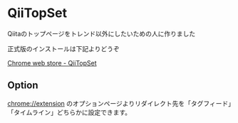 # QiiTopSet

Qiitaのトップページをトレンド以外にしたいための人に作りました

正式版のインストールは下記よりどうぞ

[Chrome web store - QiiTopSet](https://chrome.google.com/webstore/detail/qiitopset/ipgbemcljflegiekgghabajhbaihmhlm)

## Option

[chrome://extension](chrome://extension) のオプションページよりリダイレクト先を「タグフィード」「タイムライン」どちらかに設定できます。